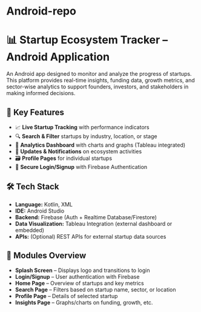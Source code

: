 # Android-repo
# 📊 Startup Ecosystem Tracker – Android Application

An Android app designed to monitor and analyze the progress of startups. This platform provides real-time insights, funding data, growth metrics, and sector-wise analytics to support founders, investors, and stakeholders in making informed decisions.

## 🌟 Key Features

- 📈 **Live Startup Tracking** with performance indicators
- 🔍 **Search & Filter** startups by industry, location, or stage
- 🧮 **Analytics Dashboard** with charts and graphs (Tableau integrated)
- 🔔 **Updates & Notifications** on ecosystem activities
- 🗃️ **Profile Pages** for individual startups
- 🔐 **Secure Login/Signup** with Firebase Authentication

## 🛠️ Tech Stack

- **Language:** Kotlin, XML  
- **IDE:** Android Studio  
- **Backend:** Firebase (Auth + Realtime Database/Firestore)  
- **Data Visualization:** Tableau Integration (external dashboard or embedded)  
- **APIs:** (Optional) REST APIs for external startup data sources

## 🧩 Modules Overview

- **Splash Screen** – Displays logo and transitions to login
- **Login/Signup** – User authentication with Firebase
- **Home Page** – Overview of startups and key metrics
- **Search Page** – Filters based on startup name, sector, or location
- **Profile Page** – Details of selected startup
- **Insights Page** – Graphs/charts on funding, growth, etc.

